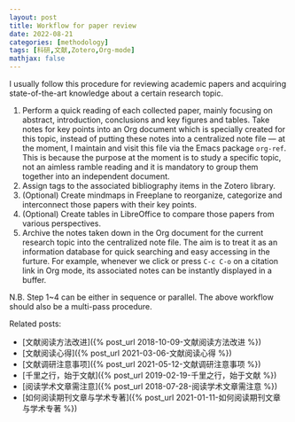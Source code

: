 ```yaml
---
layout: post
title: Workflow for paper review
date: 2022-08-21
categories: [methodology]
tags: [科研,文献,Zotero,Org-mode]
mathjax: false
---
```


I usually follow this procedure for reviewing academic papers and acquiring state-of-the-art knowledge about a certain research topic.

1.  Perform a quick reading of each collected paper, mainly focusing on abstract, introduction, conclusions and key figures and tables. Take notes for key points into an Org document which is specially created for this topic, instead of putting these notes into a centralized note file — at the moment, I maintain and visit this file via the Emacs package `org-ref`. This is because the purpose at the moment is to study a specific topic, not an aimless ramble reading and it is mandatory to group them together into an independent document.
2.  Assign tags to the associated bibliography items in the Zotero library.
3.  (Optional) Create mindmaps in Freeplane to reorganize, categorize and interconnect those papers with their key points.
4.  (Optional) Create tables in LibreOffice to compare those papers from various perspectives.
5.  Archive the notes taken down in the Org document for the current research topic into the centralized note file. The aim is to treat it as an information database for quick searching and easy accessing in the furture. For example, whenever we click or press `C-c C-o` on a citation link in Org mode, its associated notes can be instantly displayed in a buffer.

N.B. Step 1~4 can be either in sequence or parallel. The above workflow should also be a multi-pass procedure.

Related posts:
* [文献阅读方法改进]({% post_url 2018-10-09-文献阅读方法改进 %})
* [文献阅读心得]({% post_url 2021-03-06-文献阅读心得 %})
* [文献调研注意事项]({% post_url 2021-05-12-文献调研注意事项 %})
* [千里之行，始于文献]({% post_url 2019-02-19-千里之行，始于文献 %})
* [阅读学术文章需注意]({% post_url 2018-07-28-阅读学术文章需注意 %})
* [如何阅读期刊文章与学术专著]({% post_url 2021-01-11-如何阅读期刊文章与学术专著 %})
